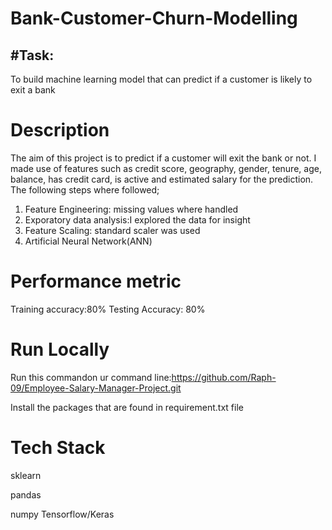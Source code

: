 # Bank-Customer-Churn-Modelling



## #Task: 
To build machine learning model that can predict if a customer is likely to exit a bank

# Description
The aim of this project is to predict if a customer will exit the bank or not. I made use of features such as credit score, geography, gender, tenure, age, balance, has credit card, is active and estimated salary for the prediction.
The following steps where followed;
1) Feature Engineering: missing values where handled
2) Exporatory data analysis:I explored the data for insight
4) Feature Scaling: standard scaler was used
5) Artificial Neural Network(ANN)
# Performance metric
Training accuracy:80%
Testing Accuracy: 80%
   
 # Run Locally
  Run this commandon ur command line:https://github.com/Raph-09/Employee-Salary-Manager-Project.git
  
  Install the packages that are found in requirement.txt file
  
 # Tech Stack
 sklearn
 
 pandas
 
 numpy
 Tensorflow/Keras                                                                                                                                       
